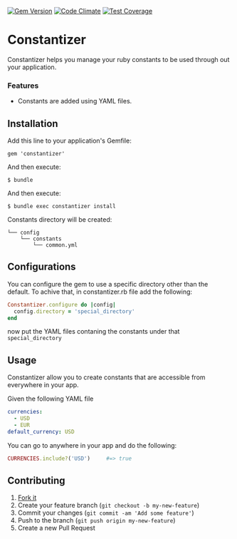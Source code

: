 [![Gem Version](https://badge.fury.io/rb/constantizer.svg)](http://badge.fury.io/rb/constantizer) [![Code Climate](https://codeclimate.com/github/baraabourghli/constantizer/badges/gpa.svg)](https://codeclimate.com/github/baraabourghli/constantizer) [![Test Coverage](https://codeclimate.com/github/baraabourghli/constantizer/badges/coverage.svg)](https://codeclimate.com/github/baraabourghli/constantizer)

# Constantizer

Constantizer helps you manage your ruby constants to be used through out your application.

### Features

- Constants are added using YAML files.

## Installation

Add this line to your application's Gemfile:

    gem 'constantizer'

And then execute:

    $ bundle

And then execute:

    $ bundle exec constantizer install

Constants directory will be created: 

    └── config
        └── constants
            └── common.yml

## Configurations

You can configure the gem to use a specific directory other than the default. To achive that, in constantizer.rb file add the following:

```ruby
Constantizer.configure do |config|
  config.directory = 'special_directory'
end
```  
now put the YAML files contaning the constants under that `special_directory`

## Usage

Constantizer allow you to create constants that are accessible from everywhere in your app.

Given the following YAML file

```yml
currencies:
  - USD
  - EUR
default_currency: USD
```

You can go to anywhere in your app and do the following:

```ruby
CURRENCIES.include?('USD')     #=> true
```

## Contributing

1. [Fork it]( https://github.com/baraabourghli/constantizer/fork )
2. Create your feature branch (`git checkout -b my-new-feature`)
3. Commit your changes (`git commit -am 'Add some feature'`)
4. Push to the branch (`git push origin my-new-feature`)
5. Create a new Pull Request
